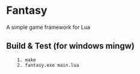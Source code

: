 # Fantasy
A simple game framework for Lua


## Build & Test (for windows mingw)
```
	1. make
	2. fantasy.exe main.lua
```
